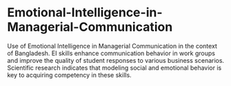 # Emotional-Intelligence-in-Managerial-Communication
Use of Emotional Intelligence  in Managerial Communication  in the context of Bangladesh. EI skills enhance communication behavior in work groups and improve the quality of student responses to various business scenarios. Scientific research indicates that modeling social and emotional behavior is key to acquiring competency in these skills.
